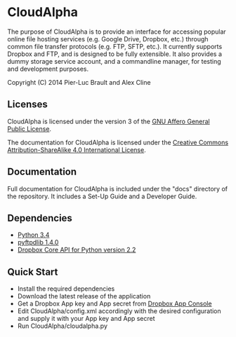 CloudAlpha
==============================================================


The purpose of CloudAlpha is to provide an interface for accessing popular online file hosting services (e.g. Google Drive, Dropbox, etc.) through common file transfer protocols (e.g. FTP, SFTP, etc.). It currently supports Dropbox and FTP, and is designed to be fully extensible. It also provides a dummy storage service account, and a commandline manager, for testing and development purposes.

Copyright (C) 2014 Pier-Luc Brault and Alex Cline


## Licenses

CloudAlpha is licensed under the version 3 of the [GNU Affero General Public License](http://www.gnu.org/licenses/agpl-3.0.en.html). 

The documentation for CloudAlpha is licensed under the [Creative Commons Attribution-ShareAlike 4.0 International License](http://creativecommons.org/licenses/by-sa/4.0/).


## Documentation

Full documentation for CloudAlpha is included under the "docs" directory of the repository. It includes a Set-Up Guide and a Developer Guide.


## Dependencies

* [Python 3.4](https://www.python.org/)
* [pyftpdlib 1.4.0](https://github.com/giampaolo/pyftpdlib)
* [Dropbox Core API for Python version 2.2](https://www.dropbox.com/developers/core)


## Quick Start

* Install the required dependencies
* Download the latest release of the application
* Get a Dropbox App key and App secret from [Dropbox App Console](https://www.dropbox.com/developers/apps)
* Edit CloudAlpha/config.xml accordingly with the desired configuration and supply it with your App key and App secret
* Run CloudAlpha/cloudalpha.py
